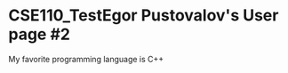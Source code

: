 # CSE110_TestE g o r   P u s t o v a l o v ' s   U s e r   p a g e   # 2  
 M y   f a v o r i t e   p r o g r a m m i n g   l a n g u a g e   i s   C + +  
 
